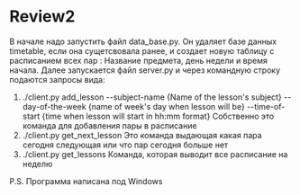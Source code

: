 # Review2
В начале надо запустить файл data_base.py. Он удаляет базe данных timetable, если она сущетсвовала ранее, и создает новую таблицу с расписанием всех пар : Название предмета, день недели и время начала.
Далее запускается файл server.py и через командную строку подаются запросы вида:
1) ./client.py add_lesson --subject-name {Name of the lesson's subject} --day-of-the-week {name of week's day when lesson will be} --time-of-start {time when lesson will start in hh:mm format}
Собственно это команда для добавления пары в расписание
2) ./client.py get_next_lesson
Это команда выдающая какая пара сегодня следующая или что пар сегодня больше нет
3) ./client.py get_lessons 
Команда, которая выводит все расписание на неделю


P.S. Программа написана под Windows
